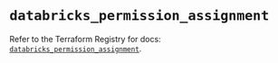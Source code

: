 # `databricks_permission_assignment`

Refer to the Terraform Registry for docs: [`databricks_permission_assignment`](https://registry.terraform.io/providers/databricks/databricks/1.37.1/docs/resources/permission_assignment).

